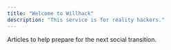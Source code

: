 ```yaml
---
title: "Welcome to Willhack"
description: "This service is for reality hackers."
---
```

Articles to help prepare for the next social transition.